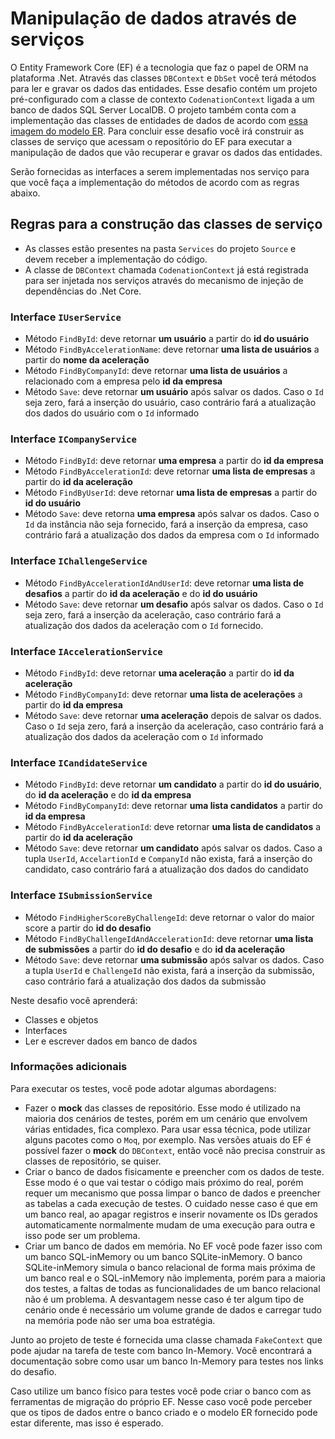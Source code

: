 # Manipulação de dados através de serviços

O Entity Framework Core (EF) é a tecnologia que faz o papel de ORM na plataforma .Net. Através das classes `DBContext` e `DbSet` você terá métodos para ler e gravar os dados das entidades. Esse desafio contém um projeto pré-configurado com a classe de contexto `CodenationContext` ligada a um banco de dados SQL Server LocalDB. O projeto também conta com a implementação das classes de entidades de dados de acordo com [essa imagem do modelo ER](https://codenation-challenges.s3-us-west-1.amazonaws.com/java-9/codenation-sample.png). Para concluir esse desafio você irá construir as classes de serviço que acessam o repositório do EF para executar a manipulação de dados que vão recuperar e gravar os dados das entidades. 

Serão fornecidas as interfaces a serem implementadas nos serviço para que você faça a implementação do métodos de acordo com as regras abaixo.

## Regras para a construção das classes de serviço

- As classes estão presentes na pasta `Services` do projeto `Source` e devem receber a implementação do código.
- A classe de `DBContext` chamada `CodenationContext` já está registrada para ser injetada nos serviços através do mecanismo de injeção de dependências do .Net Core.

### Interface `IUserService`

- Método `FindById`: deve retornar **um usuário** a partir do **id do usuário**
- Método `FindByAccelerationName`: deve retornar **uma lista de usuários** a partir do **nome da aceleração**
- Método `FindByCompanyId`: deve retornar **uma lista de usuários** a relacionado com a empresa pelo **id da empresa**
- Método `Save`: deve retornar **um usuário** após salvar os dados. Caso o `Id` seja zero, fará a inserção do usuário, caso contrário fará a atualização dos dados do usuário com o `Id` informado

### Interface `ICompanyService`

- Método `FindById`: deve retornar **uma empresa** a partir do **id da empresa**
- Método `FindByAccelerationId`: deve retornar **uma lista de empresas** a partir do **id da aceleração**
- Método `FindByUserId`: deve retornar **uma lista de empresas** a partir do **id do usuário**
- Método `Save`: deve retorna **uma empresa** após salvar os dados. Caso o `Id` da instância não seja fornecido, fará a inserção da empresa, caso contrário fará a atualização dos dados da empresa com o `Id` informado

### Interface `IChallengeService`

- Método `FindByAccelerationIdAndUserId`: deve retornar **uma lista de desafios** a partir do **id da aceleração** e do **id do usuário**
- Método `Save`: deve retornar **um desafio** após salvar os dados. Caso o `Id` seja zero, fará a inserção da aceleração, caso contrário fará a atualização dos dados da aceleração com o `Id` fornecido.

### Interface `IAccelerationService`

- Método `FindById`: deve retornar **uma aceleração** a partir do **id da aceleração**
- Método `FindByCompanyId`: deve retornar **uma lista de acelerações** a partir do **id da empresa**
- Método `Save`: deve retornar **uma aceleração** depois de salvar os dados. Caso o `Id` seja zero, fará a inserção da aceleração, caso contrário fará a atualização dos dados da aceleração com o `Id` informado

### Interface `ICandidateService`

- Método `FindById`: deve retornar **um candidato** a partir do **id do usuário**, do **id da aceleração** e do **id da empresa**
- Método `FindByCompanyId`: deve retornar **uma lista candidatos** a partir do **id da empresa**
- Método `FindByAccelerationId`: deve retornar **uma lista de candidatos** a partir do **id da aceleração**
- Método `Save`: deve retornar **um candidato** após salvar os dados. Caso a tupla `UserId`, `AccelartionId` e `CompanyId` não exista, fará a inserção do candidato, caso contrário fará a atualização dos dados do candidato

### Interface `ISubmissionService`

- Método `FindHigherScoreByChallengeId`: deve retornar o valor do maior score a partir do **id do desafio**
- Método `FindByChallengeIdAndAccelerationId`: deve retornar **uma lista de submissões** a partir do **id do desafio** e do **id da aceleração**
- Método `Save`: deve retornar **uma submissão** após salvar os dados. Caso a tupla `UserId` e `ChallengeId` não exista, fará a inserção da submissão, caso contrário fará a atualização dos dados da submissão

Neste desafio você aprenderá:

* Classes e objetos
* Interfaces
* Ler e escrever dados em banco de dados

### Informações adicionais

Para executar os testes, você pode adotar algumas abordagens:

- Fazer o **mock** das classes de repositório. Esse modo é utilizado na maioria dos cenários de testes, porém em um cenário que envolvem várias entidades, fica complexo. Para usar essa técnica, pode utilizar alguns pacotes como o `Moq`, por exemplo. Nas versões atuais do EF é possível fazer o **mock** do `DBContext`, então você não precisa construir as classes de repositório, se quiser. 
- Criar o banco de dados fisicamente e preencher com os dados de teste. Esse modo é o que vai testar o código mais próximo do real, porém requer um mecanismo que possa limpar o banco de dados e preencher as tabelas a cada execução de testes. O cuidado nesse caso é que em um banco real, ao apagar registros e inserir novamente os IDs gerados automaticamente normalmente mudam de uma execução para outra e isso pode ser um problema.
- Criar um banco de dados em memória. No EF você pode fazer isso com um banco SQL-inMemory ou um banco SQLite-inMemory. O banco SQLite-inMemory simula o banco relacional de forma mais próxima de um banco real e o SQL-inMemory não implementa, porém para a maioria dos testes, a faltas de todas as funcionalidades de um banco relacional não é um problema. A desvantagem nesse caso é ter algum tipo de cenário onde é necessário um volume grande de dados e carregar tudo na memória pode não ser uma boa estratégia.

Junto ao projeto de teste é fornecida uma classe chamada `FakeContext` que pode ajudar na tarefa de teste com banco In-Memory. Você encontrará a documentação sobre como usar um banco In-Memory para testes nos links do desafio.

Caso utilize um banco físico para testes você pode criar o banco com as ferramentas de migração do próprio EF. Nesse caso você pode perceber que os tipos de dados entre o banco criado e o modelo ER fornecido pode estar diferente, mas isso é esperado.




